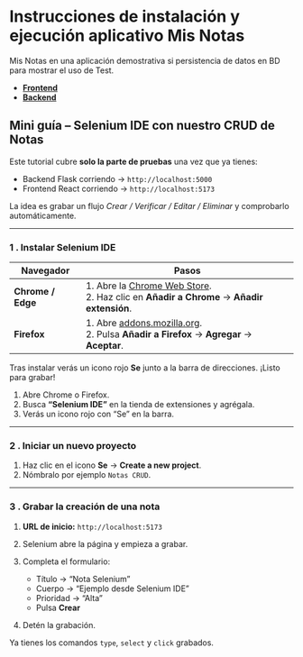 # Instrucciones de instalación y ejecución aplicativo Mis Notas

Mis Notas en una aplicación demostrativa si persistencia de datos en BD para mostrar el uso de Test.

- **[Frontend](https://github.com/TalentoFuturo/FundamentosTestingAutomatizado/blob/main/misnotas/frontend/vite-project/README.md)**
- **[Backend](https://github.com/TalentoFuturo/FundamentosTestingAutomatizado/blob/main/misnotas/backend/readme.md)**

## Mini guía – Selenium IDE con nuestro CRUD de Notas

Este tutorial cubre **solo la parte de pruebas** una vez que ya tienes:

* Backend Flask corriendo → `http://localhost:5000`
* Frontend React corriendo → `http://localhost:5173`

La idea es grabar un flujo *Crear / Verificar / Editar / Eliminar* y comprobarlo automáticamente.

---

### 1 . Instalar Selenium IDE

| Navegador | Pasos |
|-----------|-------|
| **Chrome / Edge** | 1. Abre la [Chrome Web Store](https://chrome.google.com/webstore/detail/selenium-ide/mooikfkahbdckldjjndioackbalphokd).<br>2. Haz clic en **Añadir a Chrome** → **Añadir extensión**. |
| **Firefox** | 1. Abre [addons.mozilla.org](https://addons.mozilla.org/firefox/addon/selenium-ide/).<br>2. Pulsa **Añadir a Firefox** → **Agregar** → **Aceptar**. |

Tras instalar verás un icono rojo **Se** junto a la barra de direcciones. ¡Listo para grabar!

1. Abre Chrome o Firefox.  
2. Busca **“Selenium IDE”** en la tienda de extensiones y agrégala.  
3. Verás un icono rojo con “Se” en la barra.

---

### 2 . Iniciar un nuevo proyecto

1. Haz clic en el icono **Se** → **Create a new project**.  
2. Nómbralo por ejemplo `Notas CRUD`.

---

### 3 . Grabar la creación de una nota

1. **URL de inicio:** `http://localhost:5173`  
2. Selenium abre la página y empieza a grabar.  
3. Completa el formulario:

   * Título → “Nota Selenium”  
   * Cuerpo  → “Ejemplo desde Selenium IDE”  
   * Prioridad → “Alta”  
   * Pulsa **Crear**

4. Detén la grabación.

Ya tienes los comandos `type`, `select` y `click` grabados.
